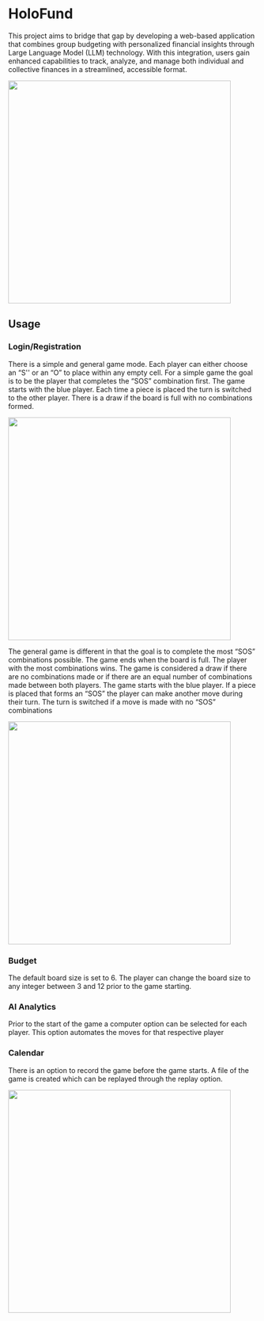   # HoloFund
  
  This project aims to bridge that gap by developing a web-based application that combines group budgeting with personalized financial insights through Large Language Model (LLM) technology. With this integration, users gain enhanced capabilities to track, analyze, and manage both individual and collective finances in a streamlined, accessible format.  
  
<img src="https://github.com/brlcxc/SOS_Project/assets/90850429/38f67075-93d6-4f26-8af0-700ec5ca65d1" width="450">

  ## Usage
  ### Login/Registration
  
  There is a simple and general game mode. Each player can either choose an “S'' or an “O” to place within any empty cell. For a simple game the goal is to be the player that completes the “SOS” combination first. The game starts with the blue player. Each time a piece is placed the turn is switched to the other player. There is a draw if the board is full with no combinations formed.
  
  <img src="https://github.com/brlcxc/SOS_Project/assets/90850429/38f67075-93d6-4f26-8af0-700ec5ca65d1" width="450">
  
  The general game is different in that the goal is to complete the most “SOS” combinations possible. The game ends when the board is full. The player with the most combinations wins. The game is considered a draw if there are no combinations made or if there are an equal number of combinations made between both players. The game starts with the blue player. If a piece is placed that forms an “SOS” the player can make another move during their turn. The turn is switched if a move is made with no “SOS” combinations 
  
  <img src="https://github.com/brlcxc/SOS_Project/assets/90850429/6915f89b-f93f-42e8-a890-7a04cfb0bc06" width="450">
  
  ### Budget
  
  The default board size is set to 6. The player can change the board size to any integer between 3 and 12 prior to the game starting.
  
  ### AI Analytics
  
  Prior to the start of the game a computer option can be selected for each player. This option automates the moves for that respective player

  ### Calendar
  
  There is an option to record the game before the game starts. A file of the game is created which can be replayed through the replay option.
  
  <img src="https://github.com/brlcxc/SOS_Project/assets/90850429/3fafad9f-3701-47a3-9770-d3d11b199708" width="450">

